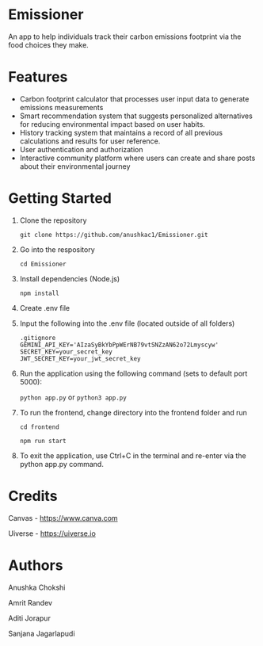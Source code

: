 # Emissioner
An app to help individuals track their carbon emissions footprint via the food choices they make. 

# Features

* Carbon footprint calculator that processes user input data to generate emissions measurements 
* Smart recommendation system that suggests personalized alternatives for reducing environmental impact based on user habits.
* History tracking system that maintains a record of all previous calculations and results for user reference. 
* User authentication and authorization
* Interactive community platform where users can create and share posts about their environmental journey


# Getting Started
1. Clone the repository
   
   ```git clone https://github.com/anushkac1/Emissioner.git```
2. Go into the respository

   ```cd Emissioner```
3. Install dependencies (Node.js)

   ```npm install```

4. Create .env file
5. Input the following into the .env file (located outside of all folders)
   ```
   .gitignore
   GEMINI_API_KEY='AIzaSyBkYbPpWErNB79vtSNZzAN62o72Lmyscyw'
   SECRET_KEY=your_secret_key
   JWT_SECRET_KEY=your_jwt_secret_key

6. Run the application using the following command (sets to default port 5000):
   
   ```python app.py``` or ```python3 app.py```
7. To run the frontend, change directory into the frontend folder and run

   ```cd frontend```
   
   ```npm run start```

8. To exit the application, use Ctrl+C in the terminal and re-enter via the python app.py command.

# Credits
Canvas - https://www.canva.com

Uiverse - https://uiverse.io

# Authors
Anushka Chokshi

Amrit Randev

Aditi Jorapur 

Sanjana Jagarlapudi

